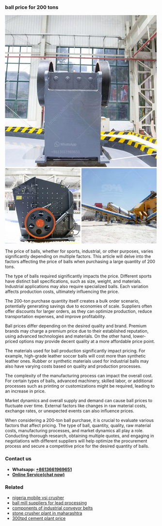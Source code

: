 <h3>ball price for 200 tons</h3><img src='1702952903.jpg' alt=''><p>The price of balls, whether for sports, industrial, or other purposes, varies significantly depending on multiple factors. This article will delve into the factors affecting the price of balls when purchasing a large quantity of 200 tons.</p><p>The type of balls required significantly impacts the price. Different sports have distinct ball specifications, such as size, weight, and materials. Industrial applications may also require specialized balls. Each variation affects production costs, ultimately influencing the price.</p><p>The 200-ton purchase quantity itself creates a bulk order scenario, potentially generating savings due to economies of scale. Suppliers often offer discounts for larger orders, as they can optimize production, reduce transportation expenses, and improve profitability.</p><p>Ball prices differ depending on the desired quality and brand. Premium brands may charge a premium price due to their established reputation, using advanced technologies and materials. On the other hand, lower-priced options may provide decent quality at a more affordable price point.</p><p>The materials used for ball production significantly impact pricing. For example, high-grade leather soccer balls will cost more than synthetic leather ones. Rubber or synthetic materials used for industrial balls may also have varying costs based on quality and production processes.</p><p>The complexity of the manufacturing process can impact the overall cost. For certain types of balls, advanced machinery, skilled labor, or additional processes such as printing or customizations might be required, leading to an increase in price.</p><p>Market dynamics and overall supply and demand can cause ball prices to fluctuate over time. External factors like changes in raw material costs, exchange rates, or unexpected events can also influence prices.</p><p>When considering a 200-ton ball purchase, it is crucial to evaluate various factors that affect pricing. The type of ball, quantity, quality, raw material costs, manufacturing processes, and market dynamics all play a role. Conducting thorough research, obtaining multiple quotes, and engaging in negotiations with different suppliers will help optimize the procurement process and secure a competitive price for the desired quantity of balls.</p><h3>Contact us</h3><ul><li><strong>Whatsapp:&nbsp;<a href="https://wa.me/8613661969651">+8613661969651</a></strong></li><li><a href="https://swt.shibang-china.com/?git&amp;zhl&amp;ball price for 200 tons"><strong>Online Service(chat now)</strong></a></li></ul><h3>Related</h3><ul><li><a href='nigeria mobile vsi crusher.md'>nigeria mobile vsi crusher</a></li><li><a href='ball mill suppliers for lead processing.md'>ball mill suppliers for lead processing</a></li><li><a href='components of industrial conveyor belts.md'>components of industrial conveyor belts</a></li><li><a href='stone crusher plant in maharashtra.md'>stone crusher plant in maharashtra</a></li><li><a href='300tpd cement plant price.md'>300tpd cement plant price</a></li></ul>